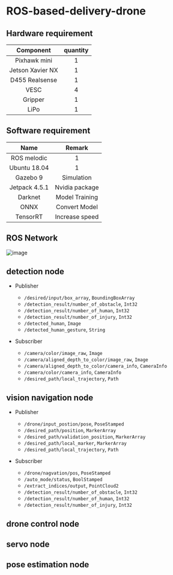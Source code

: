 # ROS-based-delivery-drone

## Hardware requirement
| Component                  | quantity |
|:--------------------------:|:---------:|
|Pixhawk mini                | 1         |
|Jetson Xavier NX            | 1         |
|D455 Realsense              | 1         |
|VESC                        | 4         |
|Gripper                     | 1         |
|LiPo                        | 1         |

## Software requirement
| Name                  | Remark          |
|:---------------------:|:------:|
|ROS melodic            | 1               |
|Ubuntu 18.04           | 1               |
|Gazebo 9               | Simulation      |
|Jetpack 4.5.1          | Nvidia package  |
|Darknet                | Model Training  |
|ONNX                   | Convert Model   |
|TensorRT               | Increase speed  |

## ROS Network
![image](https://https://github.com/laitathei/ROS-based-delivery-drone/blob/main/figure/ros_network.jpg)

## detection node
* Publisher
     * `/desired/input/box_array`, `BoundingBoxArray`
     * `/detection_result/number_of_obstacle`, `Int32`
     * `/detection_result/number_of_human`, `Int32`
     * `/detection_result/number_of_injury`, `Int32`
     * `/detected_human`, `Image`
     * `/detected_human_gesture`, `String`

* Subscriber
     * `/camera/color/image_raw`, `Image`
     * `/camera/aligned_depth_to_color/image_raw`, `Image`
     * `/camera/aligned_depth_to_color/camera_info`, `CameraInfo`
     * `/camera/color/camera_info`, `CameraInfo`
     * `/desired_path/local_trajectory`, `Path`

## vision navigation node
* Publisher
     * `/drone/input_postion/pose`, `PoseStamped`
     * `/desired_path/position`, `MarkerArray`
     * `/desired_path/validation_position`, `MarkerArray`
     * `/desired_path/local_marker`, `MarkerArray`
     * `/desired_path/local_trajectory`, `Path`

* Subscriber
     * `/drone/nagvation/pos`, `PoseStamped`
     * `/auto_mode/status`, `BoolStamped`
     * `/extract_indices/output`, `PointCloud2`
     * `/detection_result/number_of_obstacle`, `Int32`
     * `/detection_result/number_of_human`, `Int32`
     * `/detection_result/number_of_injury`, `Int32`

## drone control node


## servo node


## pose estimation node
